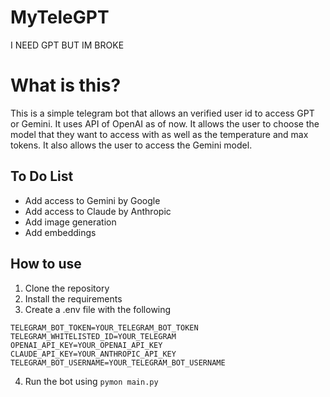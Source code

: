 # MyTeleGPT
I NEED GPT BUT IM BROKE

# What is this?
This is a simple telegram bot that allows an verified user id to access GPT or Gemini. It uses API of OpenAI as of now. It allows the user to choose the model that they want to access with as well as the temperature and max tokens. It also allows the user to access the Gemini model.


## To Do List
- Add access to Gemini by Google
- Add access to Claude by Anthropic
- Add image generation
- Add embeddings

## How to use
1. Clone the repository
2. Install the requirements
3. Create a .env file with the following
```
TELEGRAM_BOT_TOKEN=YOUR_TELEGRAM_BOT_TOKEN
TELEGRAM_WHITELISTED_ID=YOUR_TELEGRAM
OPENAI_API_KEY=YOUR_OPENAI_API_KEY
CLAUDE_API_KEY=YOUR_ANTHROPIC_API_KEY
TELEGRAM_BOT_USERNAME=YOUR_TELEGRAM_BOT_USERNAME
```
4. Run the bot using `pymon main.py`
